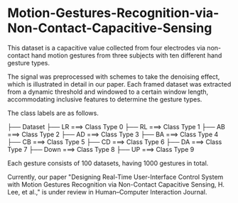 # Motion-Gestures-Recognition-via-Non-Contact-Capacitive-Sensing


This dataset is a capacitive value collected from four electrodes via non-contact hand motion gestures from three subjects with ten different hand gesture types.

The signal was preprocessed with schemes to take the denoising effect, which is illustrated in detail in our paper. Each framed dataset was extracted from a dynamic threshold and windowed to a certain window length, accommodating inclusive features to determine the gesture types.

The class labels are as follows.

├── Dataset
    ├── LR   ===> Class Type 0
    ├── RL   ===> Class Type 1
    ├── AB   ===> Class Type 2
    ├── AD   ===> Class Type 3
    ├── BA   ===> Class Type 4
    ├── CB   ===> Class Type 5
    ├── CD   ===> Class Type 6
    ├── DA   ===> Class Type 7
    ├── Down ===> Class Type 8
    ├── UP   ===> Class Type 9
    
Each gesture consists of 100 datasets, having 1000 gestures in total.

Currently, our paper "Designing Real-Time User-Interface Control System with Motion Gestures Recognition via Non-Contact Capacitive Sensing, H. Lee, et al.," is under review in Human–Computer Interaction Journal.
